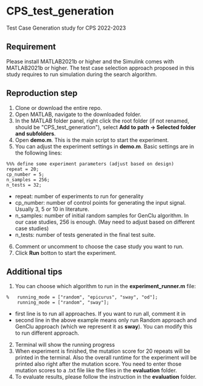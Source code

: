 # CPS_test_generation
Test Case Generation study for CPS 2022-2023


## Requirement
Please install MATLAB2021b or higher and the Simulink comes with MATLAB2021b or higher. The test case selection approach proposed in this study requires to run simulation during the search algorithm.

## Reproduction step
1. Clone or download the entire repo.
2. Open MATLAB, navigate to the downloaded folder.
3. In the MATLAB folder panel, right click the root folder (if not renamed, should be "CPS_test_generation"), select **Add to path -> Selected folder and subfolders**.
4. Open **demo.m**. This is the main script to start the experiment.
5. You can adjust the experiment settings in **demo.m**. Basic settings are in the following lines:
```
%%% define some experiment parameters (adjust based on design)
repeat = 20;
cp_number = 5;
n_samples = 256;
n_tests = 32;
```
- repeat: number of experiments to run for generality
- cp_number: number of control points for generating the input signal. Usually 3, 5 or 10 in literature.
- n_samples: number of initial random samples for GenClu algorithm. In our case studies, 256 is enough. (May need to adjust based on different case studies)
- n_tests: number of tests generated in the final test suite.
6. Comment or uncomment to choose the case study you want to run.
7. Click **Run** botton to start the experiment.

## Additional tips
1. You can choose which algorithm to run in the **experiment_runner.m** file:
```
%   running_mode = ["random", "epicurus", "sway", "od"];
    running_mode = ["random", "sway"];
```
- first line is to run all approaches. If you want to run all, comment it in
- second line in the above example means only run Random approach and GenClu approach (which we represent it as **sway**). You can modify this to run different approach.
2. Terminal will show the running progress
3. When experiment is finished, the mutation score for 20 repeats will be printed in the terminal. Also the overall runtime for the experiment will be printed also right after the mutation score. You need to enter those mutation scores to a .txt file like the files in the **evaluation** folder.
4. To evaluate results, please follow the instruction in the **evaluation** folder.
